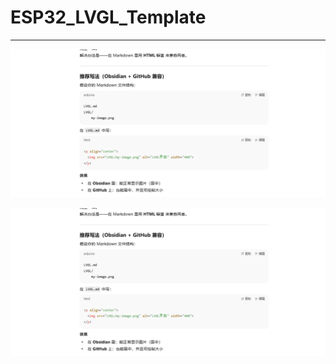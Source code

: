 # ESP32_LVGL_Template

- - - - -

<p align="center">
  <img src="README/image-20258111353329.png" alt="LVGL界面" width="1080">
</p>


![image-20258111353329.png](/README/image-20258111353329.png)